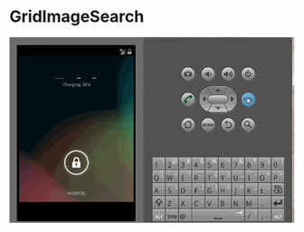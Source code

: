# GridImageSearch
<img src="GridImageSearch demonstration.gif" alt="ViewAnimation Grid Image Search" />

